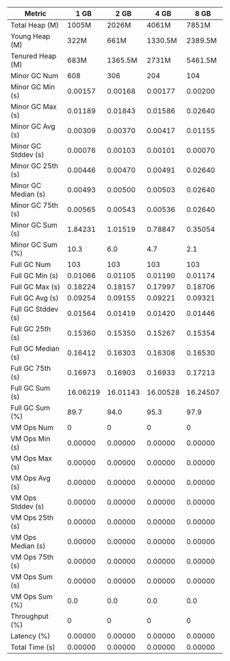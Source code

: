 | Metric | 1 GB | 2 GB | 4 GB | 8 GB |
|------|----|----|----|----|
| Total Heap (M) | 1005M | 2026M | 4061M | 7851M |
| Young Heap (M) | 322M | 661M | 1330.5M | 2389.5M |
| Tenured Heap (M) | 683M | 1365.5M | 2731M | 5461.5M |
| Minor GC Num | 608 | 306 | 204 | 104 |
| Minor GC Min (s) | 0.00157 | 0.00168 | 0.00177 | 0.00200 |
| Minor GC Max (s) | 0.01189 | 0.01843 | 0.01586 | 0.02640 |
| Minor GC Avg (s) | 0.00309 | 0.00370 | 0.00417 | 0.01155 |
| Minor GC Stddev (s) | 0.00076 | 0.00103 | 0.00101 | 0.00070 |
| Minor GC 25th (s) | 0.00446 | 0.00470 | 0.00491 | 0.02640 |
| Minor GC Median (s) | 0.00493 | 0.00500 | 0.00503 | 0.02640 |
| Minor GC 75th (s) | 0.00565 | 0.00543 | 0.00536 | 0.02640 |
| Minor GC Sum (s) | 1.84231 | 1.01519 | 0.78847 | 0.35054 |
| Minor GC Sum (%) | 10.3 | 6.0 | 4.7 | 2.1 |
| Full GC Num | 103 | 103 | 103 | 103 |
| Full GC Min (s) | 0.01066 | 0.01105 | 0.01190 | 0.01174 |
| Full GC Max (s) | 0.18224 | 0.18157 | 0.17997 | 0.18706 |
| Full GC Avg (s) | 0.09254 | 0.09155 | 0.09221 | 0.09321 |
| Full GC Stddev (s) | 0.01564 | 0.01419 | 0.01420 | 0.01446 |
| Full GC 25th (s) | 0.15360 | 0.15350 | 0.15267 | 0.15354 |
| Full GC Median (s) | 0.16412 | 0.16303 | 0.16308 | 0.16530 |
| Full GC 75th (s) | 0.16973 | 0.16903 | 0.16933 | 0.17213 |
| Full GC Sum (s) | 16.06219 | 16.01143 | 16.00528 | 16.24507 |
| Full GC Sum (%) | 89.7 | 94.0 | 95.3 | 97.9 |
| VM Ops Num | 0 | 0 | 0 | 0 |
| VM Ops Min (s) | 0.00000 | 0.00000 | 0.00000 | 0.00000 |
| VM Ops Max (s) | 0.00000 | 0.00000 | 0.00000 | 0.00000 |
| VM Ops Avg (s) | 0.00000 | 0.00000 | 0.00000 | 0.00000 |
| VM Ops Stddev (s) | 0.00000 | 0.00000 | 0.00000 | 0.00000 |
| VM Ops 25th (s) | 0.00000 | 0.00000 | 0.00000 | 0.00000 |
| VM Ops Median (s) | 0.00000 | 0.00000 | 0.00000 | 0.00000 |
| VM Ops 75th (s) | 0.00000 | 0.00000 | 0.00000 | 0.00000 |
| VM Ops Sum (s) | 0.00000 | 0.00000 | 0.00000 | 0.00000 |
| VM Ops Sum (%) | 0.0 | 0.0 | 0.0 | 0.0 |
| Throughput (%) | 0 | 0 | 0 | 0 |
| Latency (%) | 0.00000 | 0.00000 | 0.00000 | 0.00000 |
| Total Time (s) | 0.00000 | 0.00000 | 0.00000 | 0.00000 |
